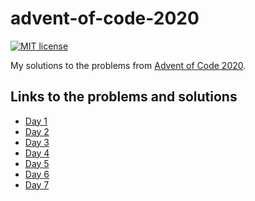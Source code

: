 # advent-of-code-2020

[![MIT license](https://img.shields.io/badge/license-MIT-blue.svg)](LICENSE)

My solutions to the problems from [Advent of Code
2020](https://adventofcode.com/2020).

## Links to the problems and solutions

- [Day 1](src/Day1)
- [Day 2](src/Day2)
- [Day 3](src/Day3)
- [Day 4](src/Day4)
- [Day 5](src/Day5)
- [Day 6](src/Day6)
- [Day 7](src/Day7)
